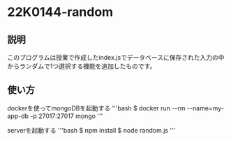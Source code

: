 # 22K0144-random

## 説明
このプログラムは授業で作成したindex.jsでデータベースに保存された入力の中からランダムで1つ選択する機能を追加したものです。

## 使い方
dockerを使ってmongoDBを起動する
'''bash
$ docker run --rm --name=my-app-db -p 27017:27017 mongo
'''

serverを起動する
'''bash
$ npm install
$ node random.js
'''
